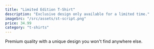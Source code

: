 ```yaml
---
title: "Limited Edition T-Shirt"
description: "Exclusive design only available for a limited time."
imageSrc: "/src/assets/st-script.png"
price: 34.99
category: "t-shirts"
---
```

Premium quality with a unique design you won't find anywhere else.